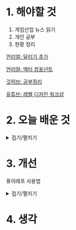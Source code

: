
# 1. 해야할 것

1. 게임산업 뉴스 읽기 
2. 개인 공부  
3. 현황 정리

[언리얼: 달리기 추가](https://dev.epicgames.com/community/learning/courses/ayn/unreal-engine-01c2fa/EdaL/unreal-engine-983963)

[언리얼: 액터 컴포넌트](https://dev.epicgames.com/documentation/ko-kr/unreal-engine/adding-components-to-an-actor-in-unreal-engine)

[깃허브: 공부정리](https://github.com/JM94Ent/TIL-WIL/blob/main/TIL/%EC%96%B8%EB%A6%AC%EC%96%BC%20%EA%B3%B5%EB%B6%80%20%EC%A0%95%EB%A6%AC.md)

[유튜브: 레벨 디자인 워크샵](https://www.youtube.com/watch?v=09r1B9cVEQY)




# 2. 오늘 배운 것

<details>
<summary>접기/펼치기</summary>



---

## **언리얼 전환 교육 상세 추진 계획**

본 교육은 언리얼 엔진을 활용한 게임 개발 전문가 양성을 목표로 하며, '언리얼 기초 과정'과 '언리얼 심화 과정'으로 구성되어 있습니다. 전체 교육은 디스코드 채널을 활용한 온라인 집체 교육으로 진행되며, 각 회차별 교육 시간은 2시간 내외입니다.

### **Part 1: 언리얼 기초 과정**

이 과정은 총 10회차로 구성되어 있으며, 언리얼 엔진의 기본적인 사용법과 핵심 개념을 습득하는 데 중점을 둡니다.

1.  **언리얼 게임 개발의 개요**: 언리얼 엔진을 활용한 게임 개발의 주요 과정과 개요, 그리고 FAB 에셋스토어 활용법을 다룹니다.
2.  **레벨 디자인 및 제작**: 언리얼의 레벨 개념을 이해하고, 레벨 제작 및 라이팅 설정, 시퀀서 활용 방법을 학습합니다.
3.  **지형 제작 및 활용**: 'Landmass'를 활용한 지형 제작과 'PCG Spline' 사용법을 배웁니다.
4.  **지형 제작 심화**: 'Landmass'를 활용한 지정 지형 제작과 'PCG Spline' 활용법을 심화 학습합니다.
5.  **캐릭터 애니메이션 기본**: 캐릭터의 애니메이션 설정 방법과 'Deepmotion', 'Saymotion'을 활용한 언리얼 엔진용 생성형 AI 모션 데이터 생성에 대해 학습합니다.
6.  **캐릭터 애니메이션 심화**: 캐릭터 애니메이션 설정 방법과 생성형 AI 모션 데이터 생성에 대한 심화 학습을 진행합니다.
7.  **언리얼 엔진 VFX 시스템 1**: 언리얼 엔진 '나이아가라'를 이용한 VFX(시각 효과) 시스템을 배웁니다.
8.  **언리얼 엔진 VFX 시스템 2**: '나이아가라'를 활용한 VFX 시스템에 대한 심화 학습을 진행합니다.
9.  **게임플레이 튜토리얼**: '액터 컴포넌트 추가', '캐릭터 무브먼트 설정' 등 게임 플레이와 관련된 기본적인 튜토리얼을 다룹니다.
10. **언리얼 엔진 시네마틱**: '시네마틱' 기능, 카메라 설정, 렌더 설정 및 출력 방법을 배웁니다.

#### **Part 2: 언리얼 심화 과정**

이 과정 역시 총 10회차로 구성되어 있으며, 언리얼 엔진을 활용한 게임 개발의 심화 기술을 다룹니다. C++ 언어와 같은 프로그래밍 지식을 활용하여 복잡한 시스템을 구축하는 데 초점을 맞춥니다.

1.  **언리얼 C++ 기본**: 언리얼 C++의 기본 타입과 오브젝트 학습을 시작합니다.
2.  **모던 객체 지향 설계**: 언리얼 엔진의 모던 객체 지향 설계 시스템을 학습합니다.
3.  **캐릭터 컨트롤 시스템**: 언리얼 엔진의 '입력 시스템'을 활용하여 캐릭터 컨트롤러를 진화시키는 방법을 배웁니다.
4.  **캐릭터 애니메이션**: 캐릭터의 애니메이션 설정 방법을 심화 학습합니다.
5.  **플레이어 HUD 및 게임플레이**: 플레이어 HUD(헤드업 디스플레이) 제작, 리플렉션 기반 소켓 연동, 게임플레이 데이터 조정 등을 다룹니다.
6.  **언리얼 C++ 심화**: 언리얼 C++의 기본 타입과 오브젝트를 심화 학습합니다.
7.  **게임플레이 이빌리티 시스템**: 언리얼 게임플레이 이빌리티 시스템의 기초를 학습하고 캐릭터 입력 처리에 대해 배웁니다.
8.  **캐릭터 공격 시스템**: '캐릭터 콤보 공격 제작', '공격 판정 시스템 제작' 등 캐릭터의 공격 시스템을 구축하는 방법을 다룹니다.
9.  **게임플레이 이벤트 및 UI**: '이벤트리뷰트'와 게임플레이 이벤트의 이해, 캐릭터 이벤트를 활용한 게임플레이 이벤트 활용, 그리고 UI(사용자 인터페이스) 연동에 대해 학습합니다.
10. **게임 완성**: C++ 게임 구조의 '블루프린트' 활용, 빌드 생성, 최종 게임 완성 과정을 다룹니다.

---

</details>




# 3. 개선

퓨어레프 사용법 
<details>
<summary>접기/펼치기</summary>



### 📌 PureRef 단축키 & 사용법 정리표

| 분류             | 기능                    | 단축키 / 사용법                                      |
| -------------- | --------------------- | ---------------------------------------------- |
| 🔍 **탐색**      | 화면 이동 (Pan)           | 마우스 휠 클릭 드래그                                   |
|                | 확대 / 축소               | Ctrl + 마우스 휠                                   |
|                | 전체 보기로 리셋             | `F`                                            |
|                | 보드 가운데 정렬             | `Ctrl + 0`                                     |
|                | 보드 크기 자동 맞춤           | `Ctrl + A`                                     |
| 🖼️ **이미지 조작** | 이미지 선택                | 클릭 (여러 개: Shift 클릭)                            |
|                | 이동                    | 드래그                                            |
|                | 회전                    | Ctrl + 마우스 휠                                   |
|                | 크기 조절                 | Alt + 드래그                                      |
|                | 정사각형 비율로 크기 조절        | Shift + Alt + 드래그                              |
|                | 그룹 만들기                | `Ctrl + G`                                     |
|                | 그룹 해제                 | `Ctrl + Shift + G`                             |
|                | 정렬 (왼쪽/오른쪽 등)         | `Ctrl + Shift + 방향키`                           |
|                | 격자에 맞추기               | `Ctrl + Shift + S`                             |
|                | 이미지 잠금                | `L` (선택된 이미지)                                  |
|                | 이미지 잠금 해제             | `Shift + L`                                    |
|                | 이미지 회전 초기화            | `Ctrl + R`                                     |
|                | 이미지 투명도 조절            | `숫자키 (1~9)`                                    |
| 📁 **파일**      | 이미지 드래그 삽입            | 폴더나 웹에서 이미지 직접 드래그                             |
|                | 저장                    | `Ctrl + S`                                     |
|                | 다른 이름으로 저장            | `Ctrl + Shift + S`                             |
|                | 새 보드 생성               | `Ctrl + N`                                     |
|                | 불러오기                  | `Ctrl + O`                                     |
|                | 내보내기 (이미지 등)          | 오른쪽 클릭 → Export                                |
| 👁️ **보기 설정**  | 항상 위에 고정              | `Ctrl + Shift + A` 또는 오른쪽 클릭 > "Always on Top" |
|                | 창 가장자리 안보이게           | 오른쪽 클릭 → "Transparent to Mouse"                |
|                | 창 프레임 숨기기 (진짜 깨끗한 화면) | `Ctrl + Shift + P`                             |
| 🧰 **기타**      | 단축키 보기                | 오른쪽 클릭 → "Settings" > "Keybindings"            |
|                | 설정 창 열기               | `Ctrl + K`                                     |

---


</details>



# 4. 생각


